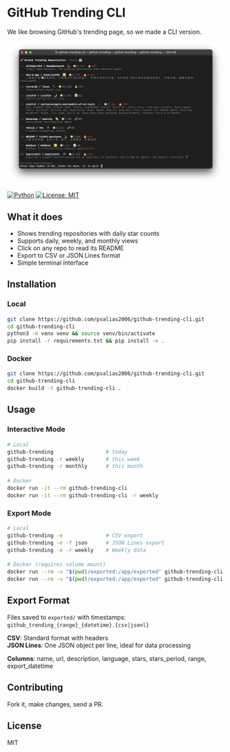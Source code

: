 # GitHub Trending CLI

We like browsing GitHub's trending page, so we made a CLI version.

![GitHub Trending CLI Screenshot](github-trending-screenshot.png)

[![Python](https://img.shields.io/badge/python-3.7+-blue.svg)](https://www.python.org/downloads/)
[![License: MIT](https://img.shields.io/badge/License-MIT-yellow.svg)](https://opensource.org/licenses/MIT)

## What it does

- Shows trending repositories with daily star counts
- Supports daily, weekly, and monthly views
- Click on any repo to read its README
- Export to CSV or JSON Lines format
- Simple terminal interface

## Installation

### Local
```bash
git clone https://github.com/psalias2006/github-trending-cli.git
cd github-trending-cli
python3 -m venv venv && source venv/bin/activate
pip install -r requirements.txt && pip install -e .
```

### Docker
```bash
git clone https://github.com/psalias2006/github-trending-cli.git
cd github-trending-cli
docker build -t github-trending-cli .
```

## Usage

### Interactive Mode
```bash
# Local
github-trending                 # today
github-trending -r weekly       # this week
github-trending -r monthly      # this month

# Docker
docker run -it --rm github-trending-cli
docker run -it --rm github-trending-cli -r weekly
```

### Export Mode
```bash
# Local
github-trending -e              # CSV export
github-trending -e -f json      # JSON Lines export
github-trending -e -r weekly    # Weekly data

# Docker (requires volume mount)
docker run --rm -v "$(pwd)/exported:/app/exported" github-trending-cli -e
docker run --rm -v "$(pwd)/exported:/app/exported" github-trending-cli -e -f json
```

## Export Format

Files saved to `exported/` with timestamps: `github_trending_{range}_{datetime}.{csv|jsonl}`

**CSV**: Standard format with headers  
**JSON Lines**: One JSON object per line, ideal for data processing

**Columns**: name, url, description, language, stars, stars_period, range, export_datetime

## Contributing

Fork it, make changes, send a PR.

## License

MIT
